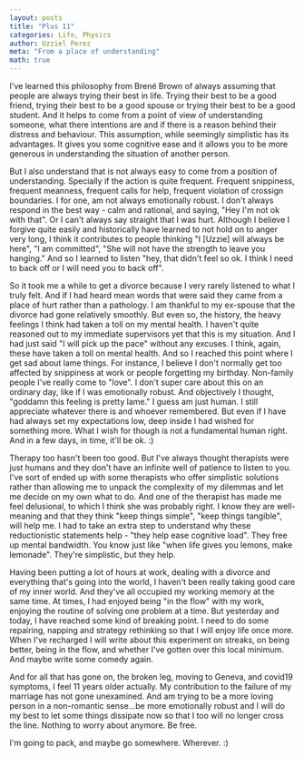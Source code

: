 ```yaml
---
layout: posts
title: "Plus 11"
categories: Life, Physics
author: Uzziel Perez
meta: "From a place of understanding"
math: true
---
```


I've learned this philosophy from Brené Brown of always assuming that people are always trying their best in life. Trying their best to be a good friend, trying their best to be a good spouse or trying their best to be a good student. And it helps to come from a point of view of understanding someone, what there intentions are and if there is a reason behind their distress and behaviour. This assumption, while seemingly simplistic has its advantages. It gives you some cognitive ease and it allows you to be more generous in understanding the situation of another person.

But I also understand that is not always easy to come from a position of understanding. Specially if the action is quite frequent. Frequent snippiness, frequent meanness, frequent calls for help, frequent violation of crossign boundaries. I for one, am not always emotionally robust. I don't always respond in the best way - calm and rational, and saying, "Hey I'm not ok with that". Or I can't always say straight that I was hurt. Although I believe I forgive quite easily and historically have learned to not hold on to anger very long, I think it contributes to people thinking "I [Uzzie] will always be here", "I am committed", "She will not have the strength to leave you hanging." And so I learned to listen "hey, that didn't feel so ok. I think I need to back off or I will need you to back off".

So it took me a while to get a divorce because I very rarely listened to what I truly felt. And if I had heard mean words that were said they came from a place of hurt rather than a pathology. I am thankful to my ex-spouse that the divorce had gone relatively smoothly. But even so, the history, the heavy feelings I think had taken a toll on my mental health. I haven't quite reasoned out to my immediate supervisors yet that this is my situation. And I had just said "I will pick up the pace" without any excuses. I think, again, these have taken a toll on mental health. And so I reached this point where I get sad about lame things. For instance, I believe I don't normally get too affected by snippiness at work or people forgetting my birthday. Non-family people I've really come to "love". I don't super care about this on an ordinary day, like if I was emotionally robust. And objectively I thought, "goddamn this feeling is pretty lame." I guess am just human. I still appreciate whatever there is and whoever remembered. But even if I have had always set my expectations low, deep inside I had wished for something more. What I wish for though is not a fundamental human right. And in a few days, in time, it'll be ok. :)

Therapy too hasn't been too good. But I've always thought therapists were just humans and they don't have an infinite well of patience to listen to you. I've sort of ended up with some therapists who offer simplistic solutions rather than allowing me to unpack the complexity of my dilemmas and let me decide on my own what to do. And one of the therapist has made me feel delusional, to which I think she was probably right. I know they are well-meaning and that they think "keep things simple", "keep things tangible", will help me. I had to take an extra step to understand why these reductionistic statements help - "they help ease cognitive load". They free up mental bandwidth. You know just like "when life gives you lemons, make lemonade". They're simplistic, but they help.

Having been putting a lot of hours at work, dealing with a divorce and everything that's going into the world, I haven't been really taking good care of my inner world. And they've all occupied my working memory at the same time. At times, I had enjoyed being "in the flow" with my work, enjoying the routine of solving one problem at a time. But yesterday and today, I have reached some kind of breaking point. I need to do some repairing, napping and strategy rethinking so that I will enjoy life once more. When I've recharged I will write about this experiment on streaks, on being better, being in the flow, and whether I've gotten over this local minimum. And maybe write some comedy again.

And for all that has gone on, the broken leg, moving to Geneva, and covid19 symptoms, I feel 11 years older actually. My contribution to the failure of my marriage has not gone unexamined. And am trying to be a more loving person in a non-romantic sense...be more emotionally robust and I will do my best to let some things dissipate now so that I too will no longer cross the line. Nothing to worry about anymore. Be free.

I'm going to pack, and maybe go somewhere. Wherever. :)

